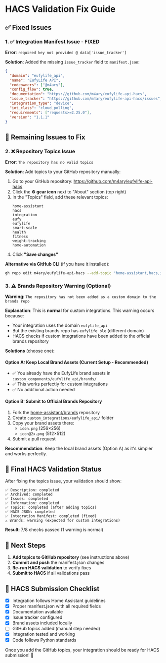 # HACS Validation Fix Guide

## ✅ Fixed Issues

### 1. ✅ Integration Manifest Issue - FIXED
**Error**: `required key not provided @ data['issue_tracker']`

**Solution**: Added the missing `issue_tracker` field to `manifest.json`:
```json
{
  "domain": "eufylife_api",
  "name": "EufyLife API",
  "codeowners": ["@m4ary"],
  "config_flow": true,
  "documentation": "https://github.com/m4ary/eufylife-api-hacs",
  "issue_tracker": "https://github.com/m4ary/eufylife-api-hacs/issues",
  "integration_type": "device",
  "iot_class": "cloud_polling",
  "requirements": ["requests>=2.25.0"],
  "version": "1.1.1"
}
```

## 🔧 Remaining Issues to Fix

### 2. ❌ Repository Topics Issue
**Error**: `The repository has no valid topics`

**Solution**: Add topics to your GitHub repository manually:

1. Go to your GitHub repository: https://github.com/m4ary/eufylife-api-hacs
2. Click the **⚙️ gear icon** next to "About" section (top right)
3. In the "Topics" field, add these relevant topics:
   ```
   home-assistant
   hacs
   integration
   eufy
   eufylife
   smart-scale
   health
   fitness
   weight-tracking
   home-automation
   ```
4. Click **"Save changes"**

**Alternative via GitHub CLI** (if you have it installed):
```bash
gh repo edit m4ary/eufylife-api-hacs --add-topic "home-assistant,hacs,integration,eufy,eufylife,smart-scale,health,fitness,weight-tracking,home-automation"
```

### 3. ⚠️ Brands Repository Warning (Optional)
**Warning**: `The repository has not been added as a custom domain to the brands repo`

**Explanation**: This is **normal** for custom integrations. This warning occurs because:
- Your integration uses the domain `eufylife_api`
- But the existing brands repo has `eufylife_ble` (different domain)
- HACS checks if custom integrations have been added to the official brands repository

**Solutions** (choose one):

#### Option A: Keep Local Brand Assets (Current Setup - Recommended)
- ✅ You already have the EufyLife brand assets in `custom_components/eufylife_api/brands/`
- ✅ This works perfectly for custom integrations
- ✅ No additional action needed

#### Option B: Submit to Official Brands Repository
1. Fork the [home-assistant/brands](https://github.com/home-assistant/brands) repository
2. Create `custom_integrations/eufylife_api/` folder
3. Copy your brand assets there:
   - `icon.png` (256×256)
   - `icon@2x.png` (512×512)
4. Submit a pull request

**Recommendation**: Keep the local brand assets (Option A) as it's simpler and works perfectly.

## 🎯 Final HACS Validation Status

After fixing the topics issue, your validation should show:

```
✅ Description: completed
✅ Archived: completed  
✅ Issues: completed
✅ Information: completed
✅ Topics: completed (after adding topics)
✅ HACS JSON: completed
✅ Integration Manifest: completed (fixed)
⚠️ Brands: warning (expected for custom integrations)
```

**Result**: 7/8 checks passed (1 warning is normal)

## 🚀 Next Steps

1. **Add topics to GitHub repository** (see instructions above)
2. **Commit and push** the manifest.json changes
3. **Re-run HACS validation** to verify fixes
4. **Submit to HACS** if all validations pass

## 📝 HACS Submission Checklist

- [x] Integration follows Home Assistant guidelines
- [x] Proper manifest.json with all required fields
- [x] Documentation available
- [x] Issue tracker configured
- [x] Brand assets included locally
- [ ] GitHub topics added (manual step needed)
- [x] Integration tested and working
- [x] Code follows Python standards

Once you add the GitHub topics, your integration should be ready for HACS submission! 🎉 
